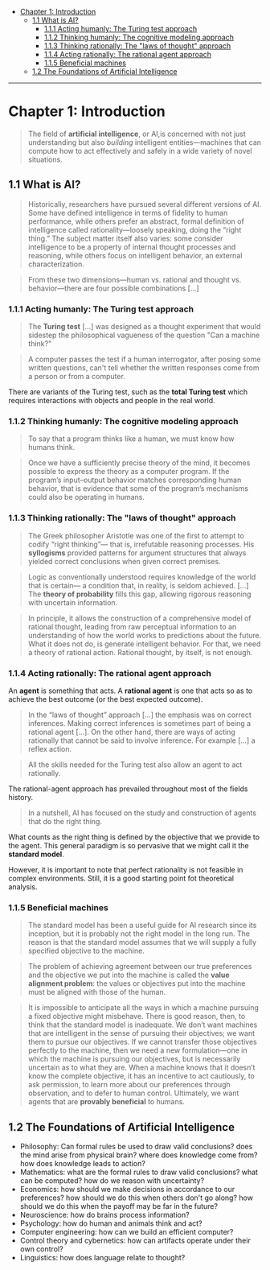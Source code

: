 - [Chapter 1: Introduction](#chapter-1-introduction)
  - [1.1 What is AI?](#11-what-is-ai)
    - [1.1.1 Acting humanly: The Turing test approach](#111-acting-humanly-the-turing-test-approach)
    - [1.1.2 Thinking humanly: The cognitive modeling approach](#112-thinking-humanly-the-cognitive-modeling-approach)
    - [1.1.3 Thinking rationally: The "laws of thought" approach](#113-thinking-rationally-the-laws-of-thought-approach)
    - [1.1.4 Acting rationally: The rational agent approach](#114-acting-rationally-the-rational-agent-approach)
    - [1.1.5 Beneficial machines](#115-beneficial-machines)
  - [1.2 The Foundations of Artificial Intelligence](#12-the-foundations-of-artificial-intelligence)


---
# Chapter 1: Introduction

> The field of **artificial intelligence**, or AI,is concerned with not just understanding but also *building* intelligent entities—machines that can compute how to act effectively and safely in a wide variety of novel situations.
 
## 1.1 What is AI?

> Historically, researchers have pursued several different versions of AI. Some have defined intelligence in terms of fidelity to human performance, while others prefer an abstract, formal definition of intelligence called rationality—loosely speaking, doing the “right thing.” The subject matter itself also varies: some consider intelligence to be a property of internal thought processes and reasoning, while others focus on intelligent behavior, an external characterization.

> From these two dimensions—human vs. rational and thought vs. behavior—there are four possible combinations [...]

### 1.1.1 Acting humanly: The Turing test approach

> The **Turing test** [...] was designed as a thought experiment that would sidestep the philosophical vagueness of the question "Can a machine think?"

> A computer passes the test if a human interrogator, after posing some written questions, can't tell whether the written responses come from a person or from a computer.

There are variants of the Turing test, such as the **total Turing test** which requires interactions with objects and people in the real world.

### 1.1.2 Thinking humanly: The cognitive modeling approach

> To say that a program thinks like a human, we must know how humans think.

> Once we have a sufficiently precise theory of the mind, it becomes possible to express the theory as a computer program. If the program’s input–output behavior matches corresponding human behavior, that is evidence that some of the program’s mechanisms could also be operating in humans.

### 1.1.3 Thinking rationally: The "laws of thought" approach

> The Greek philosopher Aristotle was one of the first to attempt to codify “right thinking”— that is, irrefutable reasoning processes. His **syllogisms** provided patterns for argument structures that always yielded correct conclusions when given correct premises.

> Logic as conventionally understood requires knowledge of the world that is certain— a condition that, in reality, is seldom achieved. [...] The **theory of probability** fills this gap, allowing rigorous reasoning with uncertain information.

> In principle, it allows the construction of a comprehensive model of rational thought, leading from raw perceptual information to an understanding of how the world works to predictions about the future. What it does not do, is generate intelligent behavior. For that, we need a theory of rational action. Rational thought, by itself, is not enough.
 
### 1.1.4 Acting rationally: The rational agent approach

An **agent** is something that acts. A **rational agent** is one that acts so as to achieve the best outcome (or the best expected outcome).

> In the “laws of thought” approach [...] the emphasis was on correct inferences. Making correct inferences is sometimes part of being a rational agent [...]. On the other hand, there are ways of acting rationally that cannot be said to involve inference. For example [...] a reflex action.

> All the skills needed for the Turing test also allow an agent to act rationally.

The rational-agent approach has prevailed throughout most of the fields history. 

> In a nutshell, AI has focused on the study and construction of agents that do the right thing.

What counts as the right thing is defined by the objective that we provide to the agent. This general paradigm is so pervasive that we might call it the **standard model**.

However, it is important to note that perfect rationality is not feasible in complex environments. Still, it is a good starting point fot theoretical analysis.

### 1.1.5 Beneficial machines

> The standard model has been a useful guide for AI research since its inception, but it is probably not the right model in the long run. The reason is that the standard model assumes that we will supply a fully specified objective to the machine.

> The problem of achieving agreement between our true preferences and the objective we put into the machine is called the **value alignment problem**: the values or objectives put into the machine must be aligned with those of the human.

> It is impossible to anticipate all the ways in which a machine pursuing a fixed objective might misbehave. There is good reason, then, to think that the standard model is inadequate. We don’t want machines that are intelligent in the sense of pursuing their objectives; we want them to pursue our objectives. If we cannot transfer those objectives perfectly to the machine, then we need a new formulation—one in which the machine is pursuing our objectives, but is necessarily uncertain as to what they are. When a machine knows that it doesn’t know the complete objective, it has an incentive to act cautiously, to ask permission, to learn more about our preferences through observation, and to defer to human control. Ultimately, we want agents that are **provably beneficial** to humans. 

## 1.2 The Foundations of Artificial Intelligence

- Philosophy: Can formal rules be used to draw valid conclusions? does the mind arise from physical brain? where does knowledge come from? how does knowledge leads to action?
- Mathematics: what are the formal rules to draw valid conclusions? what can be computed? how do we reason with uncertainty?
- Economics: how should we make decisions in accordance to our preferences? how should we do this when others don't go along? how should we do this when the payoff may be far in the future?
- Neuroscience: how do brains process information?
- Psychology: how do human and animals think and act?
- Computer engineering: how can we build an efficient computer?
- Control theory and cybernetics: how can artifacts operate under their own control?
- Linguistics: how does language relate to thought?
